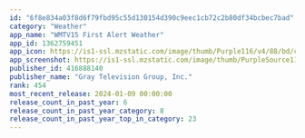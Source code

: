```yaml
---
id: "6f8e834a03f8d6f79fbd95c55d130154d390c9eec1cb72c2b80df34bcbec7bad"
category: "Weather"
app_name: "WMTV15 First Alert Weather"
app_id: 1362759451
app_icon: https://is1-ssl.mzstatic.com/image/thumb/Purple116/v4/88/bd/c4/88bdc4c4-51e3-573d-c8c9-9289e2d6dcb7/AppIcon-1x_U007emarketing-0-4-0-85-220.jpeg/1024x1024bb.png
app_screenshot: https://is1-ssl.mzstatic.com/image/thumb/PurpleSource116/v4/d7/7b/e9/d77be9cc-86e9-ab33-e703-4a7c0c8475e4/f3091b62-ad83-4c31-a511-7252ba877551_Simulator_Screen_Shot_-_11ProMax_-_2024-01-08_at_12.54.29.png/1242x2688bb.png
publisher_id: 416888140
publisher_name: "Gray Television Group, Inc."
rank: 454
most_recent_release: 2024-01-09 00:00:00
release_count_in_past_year: 6
release_count_in_past_year_category: 8
release_count_in_past_year_top_in_category: 23
---
```

